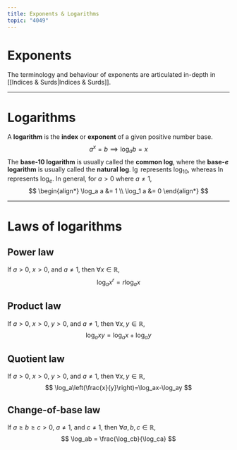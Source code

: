 ```yaml
---
title: Exponents & Logarithms
topic: "4049"
---
```

# Exponents
The terminology and behaviour of exponents are articulated in-depth in [[Indices & Surds|Indices & Surds]].

---
# Logarithms
A **logarithm** is the **index** or **exponent** of a given positive number base.
$$
a^x = b \implies \log_a{b} = x
$$
The **base-10 logarithm** is usually called the **common log**, where the **base-$e$ logarithm** is usually called the **natural log**.
$\lg$ represents $\log_{10}$, whereas $\ln$ represents $\log_e$.
In general, for $a > 0$ where $a \neq 1$,
$$
\begin{align*}
\log_a a &= 1 \\
\log_1 a &= 0
\end{align*} 
$$

---
# Laws of logarithms
## Power law
If $a > 0$, $x > 0$, and $a\neq 1$, then $\forall x \in \mathbb{R}$,
$$
\log_ax^r = r\log_ax 
$$
## Product law
If $a>0$, $x>0$, $y>0$, and $a\neq 1$, then $\forall x, y\in\mathbb{R}$,
$$ 
\log_axy=\log_ax+\log_ay 
$$
## Quotient law
If $a>0$, $x>0$, $y>0$, and $a\neq 1$, then $\forall x,y \in\mathbb{R}$,
$$ 
\log_a\left(\frac{x}{y}\right)=\log_ax-\log_ay 
$$
## Change-of-base law
If $a \geq b \geq c > 0$, $a\neq 1$, and $c\neq 1$, then $\forall a,b,c \in\mathbb{R}$,
$$
\log_ab = \frac{\log_cb}{\log_ca} 
$$

